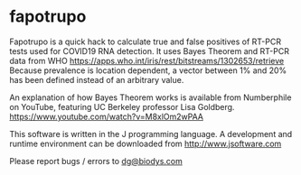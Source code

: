 # fapotrupo
Fapotrupo is a quick hack to calculate true and false positives of RT-PCR tests used for COVID19 RNA detection. It uses Bayes Theorem and RT-PCR data from WHO https://apps.who.int/iris/rest/bitstreams/1302653/retrieve Because prevalence is location dependent, a vector between 1% and 20% has been defined instead of an arbitrary value. 

An explanation of how Bayes Theorem works is available from Numberphile on YouTube, featuring UC Berkeley professor Lisa Goldberg. https://www.youtube.com/watch?v=M8xlOm2wPAA 

This software is written in the J programming language. A development and runtime environment can be downloaded from http://www.jsoftware.com 

Please report bugs / errors to dg@biodys.com
